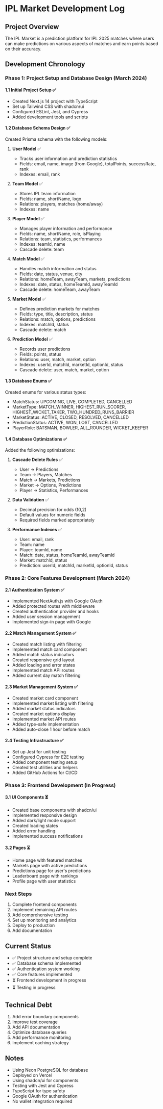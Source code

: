 # IPL Market Development Log

## Project Overview
The IPL Market is a prediction platform for IPL 2025 matches where users can make predictions on various aspects of matches and earn points based on their accuracy.

## Development Chronology

### Phase 1: Project Setup and Database Design (March 2024)

#### 1.1 Initial Project Setup ✅
- Created Next.js 14 project with TypeScript
- Set up Tailwind CSS with shadcn/ui
- Configured ESLint, Jest, and Cypress
- Added development tools and scripts

#### 1.2 Database Schema Design ✅
Created Prisma schema with the following models:

1. **User Model** ✅
   - Tracks user information and prediction statistics
   - Fields: email, name, image (from Google), totalPoints, successRate, rank
   - Indexes: email, rank

2. **Team Model** ✅
   - Stores IPL team information
   - Fields: name, shortName, logo
   - Relations: players, matches (home/away)
   - Indexes: name

3. **Player Model** ✅
   - Manages player information and performance
   - Fields: name, shortName, role, isPlaying
   - Relations: team, statistics, performances
   - Indexes: teamId, name
   - Cascade delete: team

4. **Match Model** ✅
   - Handles match information and status
   - Fields: date, status, venue, city
   - Relations: homeTeam, awayTeam, markets, predictions
   - Indexes: date, status, homeTeamId, awayTeamId
   - Cascade delete: homeTeam, awayTeam

5. **Market Model** ✅
   - Defines prediction markets for matches
   - Fields: type, title, description, status
   - Relations: match, options, predictions
   - Indexes: matchId, status
   - Cascade delete: match

6. **Prediction Model** ✅
   - Records user predictions
   - Fields: points, status
   - Relations: user, match, market, option
   - Indexes: userId, matchId, marketId, optionId, status
   - Cascade delete: user, match, market, option

#### 1.3 Database Enums ✅
Created enums for various status types:
- MatchStatus: UPCOMING, LIVE, COMPLETED, CANCELLED
- MarketType: MATCH_WINNER, HIGHEST_RUN_SCORER, HIGHEST_WICKET_TAKER, TWO_HUNDRED_RUNS_BARRIER
- MarketStatus: ACTIVE, CLOSED, RESOLVED, CANCELLED
- PredictionStatus: ACTIVE, WON, LOST, CANCELLED
- PlayerRole: BATSMAN, BOWLER, ALL_ROUNDER, WICKET_KEEPER

#### 1.4 Database Optimizations ✅
Added the following optimizations:
1. **Cascade Delete Rules** ✅
   - User -> Predictions
   - Team -> Players, Matches
   - Match -> Markets, Predictions
   - Market -> Options, Predictions
   - Player -> Statistics, Performances

2. **Data Validation** ✅
   - Decimal precision for odds (10,2)
   - Default values for numeric fields
   - Required fields marked appropriately

3. **Performance Indexes** ✅
   - User: email, rank
   - Team: name
   - Player: teamId, name
   - Match: date, status, homeTeamId, awayTeamId
   - Market: matchId, status
   - Prediction: userId, matchId, marketId, optionId, status

### Phase 2: Core Features Development (March 2024)

#### 2.1 Authentication System ✅
- Implemented NextAuth.js with Google OAuth
- Added protected routes with middleware
- Created authentication provider and hooks
- Added user session management
- Implemented sign-in page with Google

#### 2.2 Match Management System ✅
- Created match listing with filtering
- Implemented match card component
- Added match status indicators
- Created responsive grid layout
- Added loading and error states
- Implemented match API routes
- Added current day match filtering

#### 2.3 Market Management System ✅
- Created market card component
- Implemented market listing with filtering
- Added market status indicators
- Created market options display
- Implemented market API routes
- Added type-safe implementation
- Added auto-close 1 hour before match

#### 2.4 Testing Infrastructure ✅
- Set up Jest for unit testing
- Configured Cypress for E2E testing
- Added component testing setup
- Created test utilities and helpers
- Added GitHub Actions for CI/CD

### Phase 3: Frontend Development (In Progress)

#### 3.1 UI Components ⏳
- Created base components with shadcn/ui
- Implemented responsive design
- Added dark/light mode support
- Created loading states
- Added error handling
- Implemented success notifications

#### 3.2 Pages ⏳
- Home page with featured matches
- Markets page with active predictions
- Predictions page for user's predictions
- Leaderboard page with rankings
- Profile page with user statistics

### Next Steps
1. Complete frontend components
2. Implement remaining API routes
3. Add comprehensive testing
4. Set up monitoring and analytics
5. Deploy to production
6. Add documentation

## Current Status
- ✅ Project structure and setup complete
- ✅ Database schema implemented
- ✅ Authentication system working
- ✅ Core features implemented
- ⏳ Frontend development in progress
- ⏳ Testing in progress

## Technical Debt
1. Add error boundary components
2. Improve test coverage
3. Add API documentation
4. Optimize database queries
5. Add performance monitoring
6. Implement caching strategy

## Notes
- Using Neon PostgreSQL for database
- Deployed on Vercel
- Using shadcn/ui for components
- Testing with Jest and Cypress
- TypeScript for type safety
- Google OAuth for authentication
- No wallet integration required 